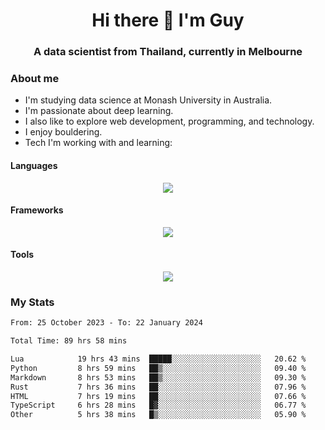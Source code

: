 <h1 align="center">Hi there 👋 I'm Guy</h1>
<h3 align="center">A data scientist from Thailand, currently in Melbourne</h3>

### About me

- I'm studying data science at Monash University in Australia.
- I'm passionate about deep learning.
- I also like to explore web development, programming, and technology.
- I enjoy bouldering.
- Tech I'm working with and learning:

#### Languages

<div align="center">
    <img src="https://skillicons.dev/icons?i=py,ts,js,html,css,rust" />
</div>

#### Frameworks

<div align="center">
    <img src="https://skillicons.dev/icons?i=pytorch,tensorflow,fastapi,react" /><br>
</div>

#### Tools

<div align="center">
    <img src="https://skillicons.dev/icons?i=postgres,redis,docker" /><br>
</div>

### My Stats

<!--START_SECTION:waka-->

```txt
From: 25 October 2023 - To: 22 January 2024

Total Time: 89 hrs 58 mins

Lua            19 hrs 43 mins  █████░░░░░░░░░░░░░░░░░░░░   20.62 %
Python         8 hrs 59 mins   ██▒░░░░░░░░░░░░░░░░░░░░░░   09.40 %
Markdown       8 hrs 53 mins   ██▒░░░░░░░░░░░░░░░░░░░░░░   09.30 %
Rust           7 hrs 36 mins   ██░░░░░░░░░░░░░░░░░░░░░░░   07.96 %
HTML           7 hrs 19 mins   ██░░░░░░░░░░░░░░░░░░░░░░░   07.66 %
TypeScript     6 hrs 28 mins   █▓░░░░░░░░░░░░░░░░░░░░░░░   06.77 %
Other          5 hrs 38 mins   █▒░░░░░░░░░░░░░░░░░░░░░░░   05.90 %
```

<!--END_SECTION:waka-->
